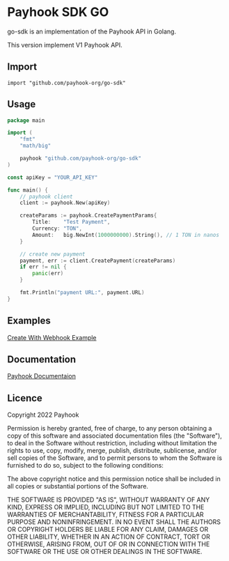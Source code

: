 # Payhook SDK GO

go-sdk is an implementation of the Payhook API in Golang.

This version implement V1 Payhook API.

## Import

	import "github.com/payhook-org/go-sdk"

## Usage

~~~ go
package main

import (
	"fmt"
	"math/big"

	payhook "github.com/payhook-org/go-sdk"
)

const apiKey = "YOUR_API_KEY"

func main() {
	// payhook client
	client := payhook.New(apiKey)

	createParams := payhook.CreatePaymentParams{
		Title:    "Test Payment",
		Currency: "TON",
		Amount:   big.NewInt(1000000000).String(), // 1 TON in nanos
	}

	// create new payment
	payment, err := client.CreatePayment(createParams)
	if err != nil {
		panic(err)
	}

	fmt.Println("payment URL:", payment.URL)
}
~~~

## Examples
[Create With Webhook Example](https://github.com/payhook-org/go-sdk/blob/main/examples/main.go)

## Documentation
[Payhook Documentaion](https://docs.payhook.org)

## Licence

Copyright 2022 Payhook

Permission is hereby granted, free of charge, to any person obtaining a copy of this software and associated
documentation files (the "Software"), to deal in the Software without restriction, including without limitation the
rights to use, copy, modify, merge, publish, distribute, sublicense, and/or sell copies of the Software, and to permit
persons to whom the Software is furnished to do so, subject to the following conditions:

The above copyright notice and this permission notice shall be included in all copies or substantial portions of the
Software.

THE SOFTWARE IS PROVIDED "AS IS", WITHOUT WARRANTY OF ANY KIND, EXPRESS OR IMPLIED, INCLUDING BUT NOT LIMITED TO THE
WARRANTIES OF MERCHANTABILITY, FITNESS FOR A PARTICULAR PURPOSE AND NONINFRINGEMENT. IN NO EVENT SHALL THE AUTHORS OR
COPYRIGHT HOLDERS BE LIABLE FOR ANY CLAIM, DAMAGES OR OTHER LIABILITY, WHETHER IN AN ACTION OF CONTRACT, TORT OR
OTHERWISE, ARISING FROM, OUT OF OR IN CONNECTION WITH THE SOFTWARE OR THE USE OR OTHER DEALINGS IN THE SOFTWARE.